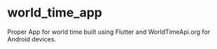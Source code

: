 # world_time_app

Proper App for world time built using Flutter and WorldTimeApi.org for Android devices.
